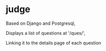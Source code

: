 # judge
Based on Django and Postgresql,

Displays a list of questions at '/ques/',

Linking it to the details page of each question
